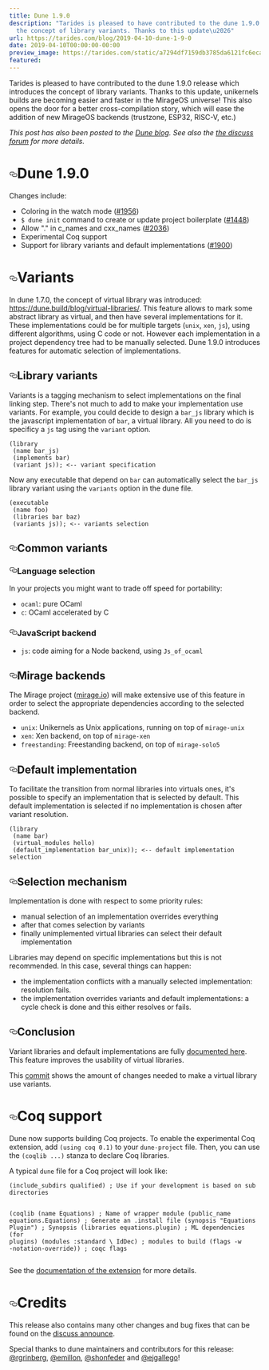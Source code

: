 ```yaml
---
title: Dune 1.9.0
description: "Tarides is pleased to have contributed to the dune 1.9.0 release which\nintroduces
  the concept of library variants. Thanks to this update\u2026"
url: https://tarides.com/blog/2019-04-10-dune-1-9-0
date: 2019-04-10T00:00:00-00:00
preview_image: https://tarides.com/static/a7294df7159db3785da6121fc6ecadf8/10057/sand_dune2.jpg
featured:
---
```


<p>Tarides is pleased to have contributed to the dune 1.9.0 release which
introduces the concept of library variants. Thanks to this update,
unikernels builds are becoming easier and faster in the MirageOS
universe! This also opens the door for a better cross-compilation
story, which will ease the addition of new MirageOS backends
(trustzone, ESP32, RISC-V, etc.)</p>
<p><em>This post has also been posted to the
<a href="https://dune.build/blog/dune-1-9-0/">Dune blog</a>.  See also the <a href="https://discuss.ocaml.org/t/ann-dune-1-9-0/3646">the discuss
forum</a> for more
details.</em></p>
<h1 style="position:relative;"><a href="https://tarides.com/feed.xml#dune-190" aria-label="dune 190 permalink" class="anchor before"><svg aria-hidden="true" focusable="false" height="16" version="1.1" viewbox="0 0 16 16" width="16"><path fill-rule="evenodd" d="M4 9h1v1H4c-1.5 0-3-1.69-3-3.5S2.55 3 4 3h4c1.45 0 3 1.69 3 3.5 0 1.41-.91 2.72-2 3.25V8.59c.58-.45 1-1.27 1-2.09C10 5.22 8.98 4 8 4H4c-.98 0-2 1.22-2 2.5S3 9 4 9zm9-3h-1v1h1c1 0 2 1.22 2 2.5S13.98 12 13 12H9c-.98 0-2-1.22-2-2.5 0-.83.42-1.64 1-2.09V6.25c-1.09.53-2 1.84-2 3.25C6 11.31 7.55 13 9 13h4c1.45 0 3-1.69 3-3.5S14.5 6 13 6z"></path></svg></a>Dune 1.9.0</h1>
<p>Changes include:</p>
<ul>
<li>Coloring in the watch mode (<a href="https://github.com/ocaml/dune/pull/1956">#1956</a>)</li>
<li><code>$ dune init</code> command to create or update project boilerplate (<a href="https://github.com/ocaml/dune/pull/1448">#1448</a>)</li>
<li>Allow &quot;.&quot; in c_names and cxx_names (<a href="https://github.com/ocaml/dune/pull/2036">#2036</a>)</li>
<li>Experimental Coq support</li>
<li>Support for library variants and default implementations (<a href="https://github.com/ocaml/dune/pull/1900">#1900</a>)</li>
</ul>
<h1 style="position:relative;"><a href="https://tarides.com/feed.xml#variants" aria-label="variants permalink" class="anchor before"><svg aria-hidden="true" focusable="false" height="16" version="1.1" viewbox="0 0 16 16" width="16"><path fill-rule="evenodd" d="M4 9h1v1H4c-1.5 0-3-1.69-3-3.5S2.55 3 4 3h4c1.45 0 3 1.69 3 3.5 0 1.41-.91 2.72-2 3.25V8.59c.58-.45 1-1.27 1-2.09C10 5.22 8.98 4 8 4H4c-.98 0-2 1.22-2 2.5S3 9 4 9zm9-3h-1v1h1c1 0 2 1.22 2 2.5S13.98 12 13 12H9c-.98 0-2-1.22-2-2.5 0-.83.42-1.64 1-2.09V6.25c-1.09.53-2 1.84-2 3.25C6 11.31 7.55 13 9 13h4c1.45 0 3-1.69 3-3.5S14.5 6 13 6z"></path></svg></a>Variants</h1>
<p>In dune 1.7.0, the concept of virtual library was introduced:
<a href="https://dune.build/blog/virtual-libraries/">https://dune.build/blog/virtual-libraries/</a>. This feature allows to
mark some abstract library as virtual, and then have several
implementations for it. These implementations could be for multiple
targets (<code>unix</code>, <code>xen</code>, <code>js</code>), using different algorithms, using C
code or not. However each implementation in a project dependency tree
had to be manually selected. Dune 1.9.0 introduces features for
automatic selection of implementations.</p>
<h2 style="position:relative;"><a href="https://tarides.com/feed.xml#library-variants" aria-label="library variants permalink" class="anchor before"><svg aria-hidden="true" focusable="false" height="16" version="1.1" viewbox="0 0 16 16" width="16"><path fill-rule="evenodd" d="M4 9h1v1H4c-1.5 0-3-1.69-3-3.5S2.55 3 4 3h4c1.45 0 3 1.69 3 3.5 0 1.41-.91 2.72-2 3.25V8.59c.58-.45 1-1.27 1-2.09C10 5.22 8.98 4 8 4H4c-.98 0-2 1.22-2 2.5S3 9 4 9zm9-3h-1v1h1c1 0 2 1.22 2 2.5S13.98 12 13 12H9c-.98 0-2-1.22-2-2.5 0-.83.42-1.64 1-2.09V6.25c-1.09.53-2 1.84-2 3.25C6 11.31 7.55 13 9 13h4c1.45 0 3-1.69 3-3.5S14.5 6 13 6z"></path></svg></a>Library variants</h2>
<p>Variants is a tagging mechanism to select implementations on the final
linking step. There's not much to add to make your implementation use
variants. For example, you could decide to design a <code>bar_js</code> library
which is the javascript implementation of <code>bar</code>, a virtual
library. All you need to do is specificy a <code>js</code> tag using the
<code>variant</code> option.</p>
<div class="gatsby-highlight" data-language="text"><pre class="language-text"><code class="language-text">(library
 (name bar_js)
 (implements bar)
 (variant js)); &lt;-- variant specification</code></pre></div>
<p>Now any executable that depend on <code>bar</code> can automatically select the
<code>bar_js</code> library variant using the <code>variants</code> option in the dune file.</p>
<div class="gatsby-highlight" data-language="text"><pre class="language-text"><code class="language-text">(executable
 (name foo)
 (libraries bar baz)
 (variants js)); &lt;-- variants selection</code></pre></div>
<h2 style="position:relative;"><a href="https://tarides.com/feed.xml#common-variants" aria-label="common variants permalink" class="anchor before"><svg aria-hidden="true" focusable="false" height="16" version="1.1" viewbox="0 0 16 16" width="16"><path fill-rule="evenodd" d="M4 9h1v1H4c-1.5 0-3-1.69-3-3.5S2.55 3 4 3h4c1.45 0 3 1.69 3 3.5 0 1.41-.91 2.72-2 3.25V8.59c.58-.45 1-1.27 1-2.09C10 5.22 8.98 4 8 4H4c-.98 0-2 1.22-2 2.5S3 9 4 9zm9-3h-1v1h1c1 0 2 1.22 2 2.5S13.98 12 13 12H9c-.98 0-2-1.22-2-2.5 0-.83.42-1.64 1-2.09V6.25c-1.09.53-2 1.84-2 3.25C6 11.31 7.55 13 9 13h4c1.45 0 3-1.69 3-3.5S14.5 6 13 6z"></path></svg></a>Common variants</h2>
<h3 style="position:relative;"><a href="https://tarides.com/feed.xml#language-selection" aria-label="language selection permalink" class="anchor before"><svg aria-hidden="true" focusable="false" height="16" version="1.1" viewbox="0 0 16 16" width="16"><path fill-rule="evenodd" d="M4 9h1v1H4c-1.5 0-3-1.69-3-3.5S2.55 3 4 3h4c1.45 0 3 1.69 3 3.5 0 1.41-.91 2.72-2 3.25V8.59c.58-.45 1-1.27 1-2.09C10 5.22 8.98 4 8 4H4c-.98 0-2 1.22-2 2.5S3 9 4 9zm9-3h-1v1h1c1 0 2 1.22 2 2.5S13.98 12 13 12H9c-.98 0-2-1.22-2-2.5 0-.83.42-1.64 1-2.09V6.25c-1.09.53-2 1.84-2 3.25C6 11.31 7.55 13 9 13h4c1.45 0 3-1.69 3-3.5S14.5 6 13 6z"></path></svg></a>Language selection</h3>
<p>In your projects you might want to trade off speed for portability:</p>
<ul>
<li><code>ocaml</code>: pure OCaml</li>
<li><code>c</code>: OCaml accelerated by C</li>
</ul>
<h3 style="position:relative;"><a href="https://tarides.com/feed.xml#javascript-backend" aria-label="javascript backend permalink" class="anchor before"><svg aria-hidden="true" focusable="false" height="16" version="1.1" viewbox="0 0 16 16" width="16"><path fill-rule="evenodd" d="M4 9h1v1H4c-1.5 0-3-1.69-3-3.5S2.55 3 4 3h4c1.45 0 3 1.69 3 3.5 0 1.41-.91 2.72-2 3.25V8.59c.58-.45 1-1.27 1-2.09C10 5.22 8.98 4 8 4H4c-.98 0-2 1.22-2 2.5S3 9 4 9zm9-3h-1v1h1c1 0 2 1.22 2 2.5S13.98 12 13 12H9c-.98 0-2-1.22-2-2.5 0-.83.42-1.64 1-2.09V6.25c-1.09.53-2 1.84-2 3.25C6 11.31 7.55 13 9 13h4c1.45 0 3-1.69 3-3.5S14.5 6 13 6z"></path></svg></a>JavaScript backend</h3>
<ul>
<li><code>js</code>: code aiming for a Node backend, using <code>Js_of_ocaml</code></li>
</ul>
<h2 style="position:relative;"><a href="https://tarides.com/feed.xml#mirage-backends" aria-label="mirage backends permalink" class="anchor before"><svg aria-hidden="true" focusable="false" height="16" version="1.1" viewbox="0 0 16 16" width="16"><path fill-rule="evenodd" d="M4 9h1v1H4c-1.5 0-3-1.69-3-3.5S2.55 3 4 3h4c1.45 0 3 1.69 3 3.5 0 1.41-.91 2.72-2 3.25V8.59c.58-.45 1-1.27 1-2.09C10 5.22 8.98 4 8 4H4c-.98 0-2 1.22-2 2.5S3 9 4 9zm9-3h-1v1h1c1 0 2 1.22 2 2.5S13.98 12 13 12H9c-.98 0-2-1.22-2-2.5 0-.83.42-1.64 1-2.09V6.25c-1.09.53-2 1.84-2 3.25C6 11.31 7.55 13 9 13h4c1.45 0 3-1.69 3-3.5S14.5 6 13 6z"></path></svg></a>Mirage backends</h2>
<p>The Mirage project (<a href="https://mirage.io/">mirage.io</a>) will make
extensive use of this feature in order to select the appropriate
dependencies according to the selected backend.</p>
<ul>
<li><code>unix</code>: Unikernels as Unix applications, running on top of <code>mirage-unix</code></li>
<li><code>xen</code>: Xen backend, on top of <code>mirage-xen</code></li>
<li><code>freestanding</code>: Freestanding backend, on top of <code>mirage-solo5</code></li>
</ul>
<h2 style="position:relative;"><a href="https://tarides.com/feed.xml#default-implementation" aria-label="default implementation permalink" class="anchor before"><svg aria-hidden="true" focusable="false" height="16" version="1.1" viewbox="0 0 16 16" width="16"><path fill-rule="evenodd" d="M4 9h1v1H4c-1.5 0-3-1.69-3-3.5S2.55 3 4 3h4c1.45 0 3 1.69 3 3.5 0 1.41-.91 2.72-2 3.25V8.59c.58-.45 1-1.27 1-2.09C10 5.22 8.98 4 8 4H4c-.98 0-2 1.22-2 2.5S3 9 4 9zm9-3h-1v1h1c1 0 2 1.22 2 2.5S13.98 12 13 12H9c-.98 0-2-1.22-2-2.5 0-.83.42-1.64 1-2.09V6.25c-1.09.53-2 1.84-2 3.25C6 11.31 7.55 13 9 13h4c1.45 0 3-1.69 3-3.5S14.5 6 13 6z"></path></svg></a>Default implementation</h2>
<p>To facilitate the transition from normal libraries into virtuals ones,
it's possible to specify an implementation that is selected by
default. This default implementation is selected if no implementation
is chosen after variant resolution.</p>
<div class="gatsby-highlight" data-language="text"><pre class="language-text"><code class="language-text">(library
 (name bar)
 (virtual_modules hello)
 (default_implementation bar_unix)); &lt;-- default implementation selection</code></pre></div>
<h2 style="position:relative;"><a href="https://tarides.com/feed.xml#selection-mechanism" aria-label="selection mechanism permalink" class="anchor before"><svg aria-hidden="true" focusable="false" height="16" version="1.1" viewbox="0 0 16 16" width="16"><path fill-rule="evenodd" d="M4 9h1v1H4c-1.5 0-3-1.69-3-3.5S2.55 3 4 3h4c1.45 0 3 1.69 3 3.5 0 1.41-.91 2.72-2 3.25V8.59c.58-.45 1-1.27 1-2.09C10 5.22 8.98 4 8 4H4c-.98 0-2 1.22-2 2.5S3 9 4 9zm9-3h-1v1h1c1 0 2 1.22 2 2.5S13.98 12 13 12H9c-.98 0-2-1.22-2-2.5 0-.83.42-1.64 1-2.09V6.25c-1.09.53-2 1.84-2 3.25C6 11.31 7.55 13 9 13h4c1.45 0 3-1.69 3-3.5S14.5 6 13 6z"></path></svg></a>Selection mechanism</h2>
<p>Implementation is done with respect to some priority rules:</p>
<ul>
<li>manual selection of an implementation overrides everything</li>
<li>after that comes selection by variants</li>
<li>finally unimplemented virtual libraries can select their default implementation</li>
</ul>
<p>Libraries may depend on specific implementations but this is not
recommended. In this case, several things can happen:</p>
<ul>
<li>the implementation conflicts with a manually selected implementation: resolution fails.</li>
<li>the implementation overrides variants and default implementations: a cycle check is done and this either resolves or fails.</li>
</ul>
<h2 style="position:relative;"><a href="https://tarides.com/feed.xml#conclusion" aria-label="conclusion permalink" class="anchor before"><svg aria-hidden="true" focusable="false" height="16" version="1.1" viewbox="0 0 16 16" width="16"><path fill-rule="evenodd" d="M4 9h1v1H4c-1.5 0-3-1.69-3-3.5S2.55 3 4 3h4c1.45 0 3 1.69 3 3.5 0 1.41-.91 2.72-2 3.25V8.59c.58-.45 1-1.27 1-2.09C10 5.22 8.98 4 8 4H4c-.98 0-2 1.22-2 2.5S3 9 4 9zm9-3h-1v1h1c1 0 2 1.22 2 2.5S13.98 12 13 12H9c-.98 0-2-1.22-2-2.5 0-.83.42-1.64 1-2.09V6.25c-1.09.53-2 1.84-2 3.25C6 11.31 7.55 13 9 13h4c1.45 0 3-1.69 3-3.5S14.5 6 13 6z"></path></svg></a>Conclusion</h2>
<p>Variant libraries and default implementations are fully <a href="https://dune.readthedocs.io/en/latest/variants.html">documented
here</a>. This
feature improves the usability of virtual libraries.</p>
<p>This
<a href="https://github.com/dune-universe/mirage-entropy/commit/576d25d79e3117bba64355ae73597651cfd27631">commit</a>
shows the amount of changes needed to make a virtual library use
variants.</p>
<h1 style="position:relative;"><a href="https://tarides.com/feed.xml#coq-support" aria-label="coq support permalink" class="anchor before"><svg aria-hidden="true" focusable="false" height="16" version="1.1" viewbox="0 0 16 16" width="16"><path fill-rule="evenodd" d="M4 9h1v1H4c-1.5 0-3-1.69-3-3.5S2.55 3 4 3h4c1.45 0 3 1.69 3 3.5 0 1.41-.91 2.72-2 3.25V8.59c.58-.45 1-1.27 1-2.09C10 5.22 8.98 4 8 4H4c-.98 0-2 1.22-2 2.5S3 9 4 9zm9-3h-1v1h1c1 0 2 1.22 2 2.5S13.98 12 13 12H9c-.98 0-2-1.22-2-2.5 0-.83.42-1.64 1-2.09V6.25c-1.09.53-2 1.84-2 3.25C6 11.31 7.55 13 9 13h4c1.45 0 3-1.69 3-3.5S14.5 6 13 6z"></path></svg></a>Coq support</h1>
<p>Dune now supports building Coq projects. To enable the experimental Coq
extension, add <code>(using coq 0.1)</code> to your <code>dune-project</code> file. Then,
you can use the <code>(coqlib ...)</code> stanza to declare Coq libraries.</p>
<p>A typical <code>dune</code> file for a Coq project will look like:</p>
<div class="gatsby-highlight" data-language="text"><pre class="language-text"><code class="language-text">(include_subdirs qualified) ; Use if your development is based on sub directories

(coqlib
  (name Equations)                  ; Name of wrapper module
  (public_name equations.Equations) ; Generate an .install file
  (synopsis &quot;Equations Plugin&quot;)     ; Synopsis
  (libraries equations.plugin)      ; ML dependencies (for plugins)
  (modules :standard \ IdDec)       ; modules to build
  (flags -w -notation-override))    ; coqc flags</code></pre></div>
<p>See the <a href="https://github.com/ocaml/dune/blob/1.9/doc/coq.rst">documentation of the
extension</a> for more
details.</p>
<h1 style="position:relative;"><a href="https://tarides.com/feed.xml#credits" aria-label="credits permalink" class="anchor before"><svg aria-hidden="true" focusable="false" height="16" version="1.1" viewbox="0 0 16 16" width="16"><path fill-rule="evenodd" d="M4 9h1v1H4c-1.5 0-3-1.69-3-3.5S2.55 3 4 3h4c1.45 0 3 1.69 3 3.5 0 1.41-.91 2.72-2 3.25V8.59c.58-.45 1-1.27 1-2.09C10 5.22 8.98 4 8 4H4c-.98 0-2 1.22-2 2.5S3 9 4 9zm9-3h-1v1h1c1 0 2 1.22 2 2.5S13.98 12 13 12H9c-.98 0-2-1.22-2-2.5 0-.83.42-1.64 1-2.09V6.25c-1.09.53-2 1.84-2 3.25C6 11.31 7.55 13 9 13h4c1.45 0 3-1.69 3-3.5S14.5 6 13 6z"></path></svg></a>Credits</h1>
<p>This release also contains many other changes and bug fixes that can
be found on the <a href="https://discuss.ocaml.org/t/ann-dune-1-9-0/3646">discuss
announce</a>.</p>
<p>Special thanks to dune maintainers and contributors for this release:
<a href="https://github.com/rgrinberg">@rgrinberg</a>,
<a href="https://github.com/emillon">@emillon</a>,
<a href="https://github.com/shonfeder">@shonfeder</a>
and <a href="https://github.com/ejgallego">@ejgallego</a>!</p>
